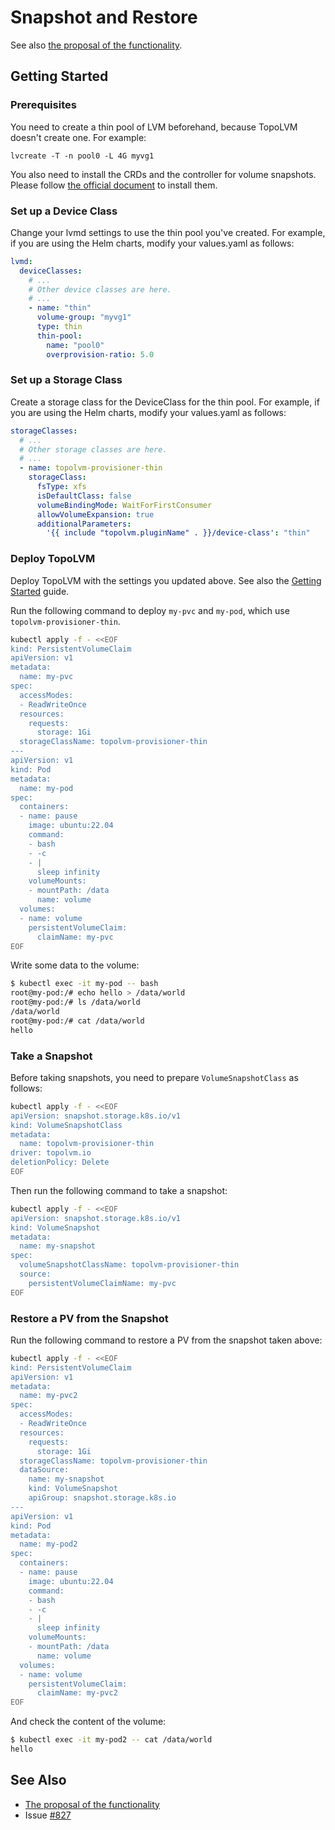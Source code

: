 # Snapshot and Restore

See also [the proposal of the functionality](https://github.com/syself/csi-topolvm/blob/main/docs/proposals/thin-snapshots-restore.md).

## Getting Started

### Prerequisites

You need to create a thin pool of LVM beforehand, because TopoLVM doesn't create one. For example:

```
lvcreate -T -n pool0 -L 4G myvg1
```

You also need to install the CRDs and the controller for volume snapshots. Please follow [the official document](https://github.com/kubernetes-csi/external-snapshotter#usage) to install them.

### Set up a Device Class

Change your lvmd settings to use the thin pool you've created. For example, if you are using the Helm charts, modify your values.yaml as follows:

```yaml
lvmd:
  deviceClasses:
    # ...
    # Other device classes are here.
    # ...
    - name: "thin"
      volume-group: "myvg1"
      type: thin
      thin-pool:
        name: "pool0"
        overprovision-ratio: 5.0
```

### Set up a Storage Class

Create a storage class for the DeviceClass for the thin pool. For example, if you are using the Helm charts, modify your values.yaml as follows:

```yaml
storageClasses:
  # ...
  # Other storage classes are here.
  # ...
  - name: topolvm-provisioner-thin
    storageClass:
      fsType: xfs
      isDefaultClass: false
      volumeBindingMode: WaitForFirstConsumer
      allowVolumeExpansion: true
      additionalParameters:
        '{{ include "topolvm.pluginName" . }}/device-class': "thin"
```

### Deploy TopoLVM

Deploy TopoLVM with the settings you updated above. See also the [Getting Started](https://github.com/syself/csi-topolvm/blob/main/docs/getting-started.md) guide.

Run the following command to deploy `my-pvc` and `my-pod`, which use `topolvm-provisioner-thin`.

```sh
kubectl apply -f - <<EOF
kind: PersistentVolumeClaim
apiVersion: v1
metadata:
  name: my-pvc
spec:
  accessModes:
  - ReadWriteOnce
  resources:
    requests:
      storage: 1Gi
  storageClassName: topolvm-provisioner-thin
---
apiVersion: v1
kind: Pod
metadata:
  name: my-pod
spec:
  containers:
  - name: pause
    image: ubuntu:22.04
    command:
    - bash
    - -c
    - |
      sleep infinity
    volumeMounts:
    - mountPath: /data
      name: volume
  volumes:
  - name: volume
    persistentVolumeClaim:
      claimName: my-pvc
EOF
```

Write some data to the volume:

```sh
$ kubectl exec -it my-pod -- bash
root@my-pod:/# echo hello > /data/world
root@my-pod:/# ls /data/world
/data/world
root@my-pod:/# cat /data/world
hello
```

### Take a Snapshot

Before taking snapshots, you need to prepare `VolumeSnapshotClass` as follows:

```sh
kubectl apply -f - <<EOF
apiVersion: snapshot.storage.k8s.io/v1
kind: VolumeSnapshotClass
metadata:
  name: topolvm-provisioner-thin
driver: topolvm.io
deletionPolicy: Delete
EOF
```

Then run the following command to take a snapshot:

```sh
kubectl apply -f - <<EOF
apiVersion: snapshot.storage.k8s.io/v1
kind: VolumeSnapshot
metadata:
  name: my-snapshot
spec:
  volumeSnapshotClassName: topolvm-provisioner-thin
  source:
    persistentVolumeClaimName: my-pvc
EOF
```

### Restore a PV from the Snapshot

Run the following command to restore a PV from the snapshot taken above:

```sh
kubectl apply -f - <<EOF
kind: PersistentVolumeClaim
apiVersion: v1
metadata:
  name: my-pvc2
spec:
  accessModes:
  - ReadWriteOnce
  resources:
    requests:
      storage: 1Gi
  storageClassName: topolvm-provisioner-thin
  dataSource:
    name: my-snapshot
    kind: VolumeSnapshot
    apiGroup: snapshot.storage.k8s.io
---
apiVersion: v1
kind: Pod
metadata:
  name: my-pod2
spec:
  containers:
  - name: pause
    image: ubuntu:22.04
    command:
    - bash
    - -c
    - |
      sleep infinity
    volumeMounts:
    - mountPath: /data
      name: volume
  volumes:
  - name: volume
    persistentVolumeClaim:
      claimName: my-pvc2
EOF
```

And check the content of the volume:

```sh
$ kubectl exec -it my-pod2 -- cat /data/world
hello
```

## See Also

- [The proposal of the functionality](https://github.com/syself/csi-topolvm/blob/main/docs/proposals/thin-snapshots-restore.md)
- Issue [#827](https://github.com/topolvm/topolvm/issues/827)
